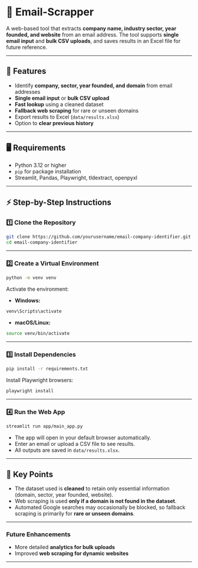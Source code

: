 # 📧 Email-Scrapper

A web-based tool that extracts **company name, industry sector, year founded, and website** from an email address. The tool supports **single email input** and **bulk CSV uploads**, and saves results in an Excel file for future reference.

---

## 🔹 Features

* Identify **company, sector, year founded, and domain** from email addresses
* **Single email input** or **bulk CSV upload**
* **Fast lookup** using a cleaned dataset
* **Fallback web scraping** for rare or unseen domains
* Export results to Excel (`data/results.xlsx`)
* Option to **clear previous history**

---

## 🖥 Requirements

* Python 3.12 or higher
* `pip` for package installation
* Streamlit, Pandas, Playwright, tldextract, openpyxl

---

## ⚡ Step-by-Step Instructions

### 1️⃣ Clone the Repository

```bash
git clone https://github.com/yourusername/email-company-identifier.git
cd email-company-identifier
```

---

### 2️⃣ Create a Virtual Environment

```bash
python -m venv venv
```

Activate the environment:

* **Windows:**

```bash
venv\Scripts\activate
```

* **macOS/Linux:**

```bash
source venv/bin/activate
```

---

### 3️⃣ Install Dependencies

```bash
pip install -r requirements.txt
```

Install Playwright browsers:

```bash
playwright install
```

---

### 4️⃣ Run the Web App

```bash
streamlit run app/main_app.py
```

* The app will open in your default browser automatically.
* Enter an email or upload a CSV file to see results.
* All outputs are saved in `data/results.xlsx`.

---

## 📝 Key Points

* The dataset used is **cleaned** to retain only essential information (domain, sector, year founded, website).
* Web scraping is used **only if a domain is not found in the dataset**.
* Automated Google searches may occasionally be blocked, so fallback scraping is primarily for **rare or unseen domains**.

---

### Future Enhancements

* More detailed **analytics for bulk uploads**
* Improved **web scraping for dynamic websites**

---
